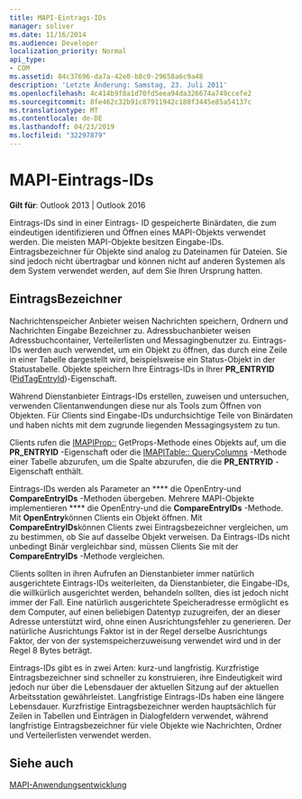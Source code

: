 ```yaml
---
title: MAPI-Eintrags-IDs
manager: soliver
ms.date: 11/16/2014
ms.audience: Developer
localization_priority: Normal
api_type:
- COM
ms.assetid: 84c37696-da7a-42e0-b8c0-29658a6c9a48
description: 'Letzte Änderung: Samstag, 23. Juli 2011'
ms.openlocfilehash: 4c414b9f8a1d70fd5eea94da326674a749ccefe2
ms.sourcegitcommit: 8fe462c32b91c87911942c188f3445e85a54137c
ms.translationtype: MT
ms.contentlocale: de-DE
ms.lasthandoff: 04/23/2019
ms.locfileid: "32297879"
---
```

# <a name="mapi-entry-identifiers"></a>MAPI-Eintrags-IDs

  
  
**Gilt für**: Outlook 2013 | Outlook 2016 
  
Eintrags-IDs sind in einer Eintrags- [](entryid.md) ID gespeicherte Binärdaten, die zum eindeutigen identifizieren und Öffnen eines MAPI-Objekts verwendet werden. Die meisten MAPI-Objekte besitzen Eingabe-IDs. Eintragsbezeichner für Objekte sind analog zu Dateinamen für Dateien. Sie sind jedoch nicht übertragbar und können nicht auf anderen Systemen als dem System verwendet werden, auf dem Sie Ihren Ursprung hatten. 
  
## <a name="entry-identifiers"></a>EintragsBezeichner

Nachrichtenspeicher Anbieter weisen Nachrichten speichern, Ordnern und Nachrichten Eingabe Bezeichner zu. Adressbuchanbieter weisen Adressbuchcontainer, Verteilerlisten und Messagingbenutzer zu. Eintrags-IDs werden auch verwendet, um ein Objekt zu öffnen, das durch eine Zeile in einer Tabelle dargestellt wird, beispielsweise ein Status-Objekt in der Statustabelle. Objekte speichern Ihre Eintrags-IDs in Ihrer **PR_ENTRYID** ([PidTagEntryId](pidtagentryid-canonical-property.md))-Eigenschaft. 
  
Während Dienstanbieter Eintrags-IDs erstellen, zuweisen und untersuchen, verwenden Clientanwendungen diese nur als Tools zum Öffnen von Objekten. Für Clients sind Eingabe-IDs undurchsichtige Teile von Binärdaten und haben nichts mit dem zugrunde liegenden Messagingsystem zu tun. 
  
Clients rufen die [IMAPIProp::](imapiprop-getprops.md) GetProps-Methode eines Objekts auf, um die **PR_ENTRYID** -Eigenschaft oder die [IMAPITable:: QueryColumns](imapitable-querycolumns.md) -Methode einer Tabelle abzurufen, um die Spalte abzurufen, die die **PR_ENTRYID** -Eigenschaft enthält. 
  
Eintrags-IDs werden als Parameter an **** die OpenEntry-und **CompareEntryIDs** -Methoden übergeben. Mehrere MAPI-Objekte implementieren **** die OpenEntry-und die **CompareEntryIDs** -Methode. Mit **OpenEntry**können Clients ein Objekt öffnen. Mit **CompareEntryIDs**können Clients zwei Eintragsbezeichner vergleichen, um zu bestimmen, ob Sie auf dasselbe Objekt verweisen. Da Eintrags-IDs nicht unbedingt Binär vergleichbar sind, müssen Clients Sie mit der **CompareEntryIDs** -Methode vergleichen. 
  
Clients sollten in ihren Aufrufen an Dienstanbieter immer natürlich ausgerichtete Eintrags-IDs weiterleiten, da Dienstanbieter, die Eingabe-IDs, die willkürlich ausgerichtet werden, behandeln sollten, dies ist jedoch nicht immer der Fall. Eine natürlich ausgerichtete Speicheradresse ermöglicht es dem Computer, auf einen beliebigen Datentyp zuzugreifen, der an dieser Adresse unterstützt wird, ohne einen Ausrichtungsfehler zu generieren. Der natürliche Ausrichtungs Faktor ist in der Regel derselbe Ausrichtungs Faktor, der von der systemspeicherzuweisung verwendet wird und in der Regel 8 Bytes beträgt.
  
Eintrags-IDs gibt es in zwei Arten: kurz-und langfristig. Kurzfristige Eintragsbezeichner sind schneller zu konstruieren, ihre Eindeutigkeit wird jedoch nur über die Lebensdauer der aktuellen Sitzung auf der aktuellen Arbeitsstation gewährleistet. Langfristige Eintrags-IDs haben eine längere Lebensdauer. Kurzfristige Eintragsbezeichner werden hauptsächlich für Zeilen in Tabellen und Einträgen in Dialogfeldern verwendet, während langfristige Eintragsbezeichner für viele Objekte wie Nachrichten, Ordner und Verteilerlisten verwendet werden.
  
## <a name="see-also"></a>Siehe auch



[MAPI-Anwendungsentwicklung](mapi-application-development.md)

